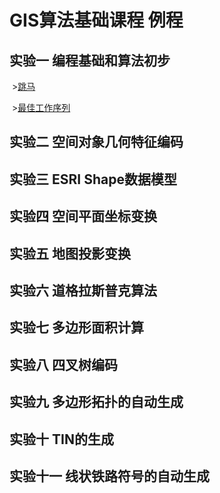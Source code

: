 # GIS算法基础课程 例程

## 实验一 编程基础和算法初步

  >[跳马]()
  
  >[最佳工作序列](http://www.geothinking.cn/gisalgorithm_examples/public/zuijiaxulie.html)
  
## 实验二 空间对象几何特征编码
## 实验三 ESRI Shape数据模型
## 实验四 空间平面坐标变换
## 实验五 地图投影变换
## 实验六 道格拉斯普克算法
## 实验七 多边形面积计算
## 实验八 四叉树编码
## 实验九 多边形拓扑的自动生成
## 实验十 TIN的生成
## 实验十一 线状铁路符号的自动生成

